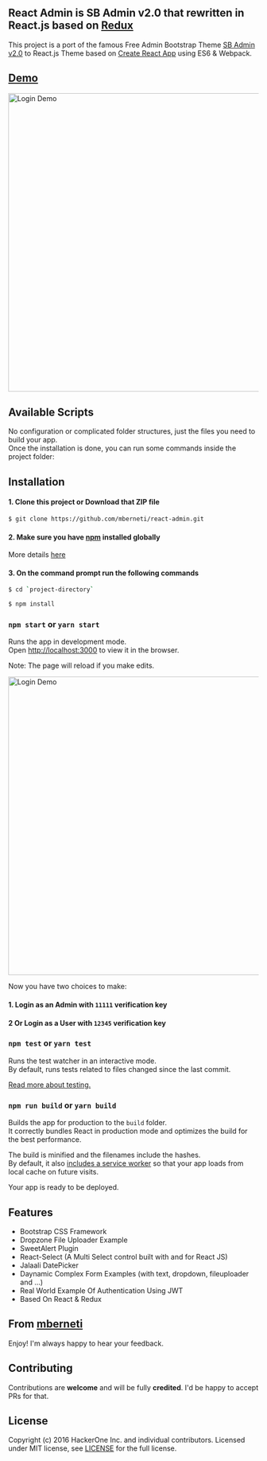 ## React Admin is SB Admin v2.0 that rewritten in React.js based on [Redux](http://redux.js.org)

This project is a port of the famous Free Admin Bootstrap Theme [SB Admin v2.0](http://startbootstrap.com/template-overviews/sb-admin-2/) to React.js Theme based on [Create React App](https://github.com/facebookincubator/create-react-app) using ES6 & Webpack.

## [Demo](https://mberneti.github.io/ReactAdmin/)

<img src='https://mberneti.github.io/ReactAdmin/content/images/DashboardDemo.png' width='600' alt='Login Demo'>

## Available Scripts

No configuration or complicated folder structures, just the files you need to build your app.<br>
Once the installation is done, you can run some commands inside the project folder:

## Installation
#### 1. Clone this project or Download that ZIP file

```sh
$ git clone https://github.com/mberneti/react-admin.git
```

#### 2. Make sure you have [npm](https://www.npmjs.org/) installed globally

More details [here](https://nodejs.org/en/download/)


#### 3. On the command prompt run the following commands

```sh
$ cd `project-directory`
```
```sh
$ npm install
```

### `npm start` or `yarn start`

Runs the app in development mode.<br>
Open [http://localhost:3000](http://localhost:3000) to view it in the browser.

Note: The page will reload if you make edits.<br>

<img src='https://mberneti.github.io/ReactAdmin/content/images/LoginDemo.png' width='600' alt='Login Demo'>

Now you have two choices to make:
#### 1. Login as an Admin with `11111` verification key

#### 2 Or Login as a User with `12345` verification key

### `npm test` or `yarn test`

Runs the test watcher in an interactive mode.<br>
By default, runs tests related to files changed since the last commit.

[Read more about testing.](https://github.com/facebookincubator/create-react-app/blob/master/packages/react-scripts/template/README.md#running-tests)

### `npm run build` or `yarn build`

Builds the app for production to the `build` folder.<br>
It correctly bundles React in production mode and optimizes the build for the best performance.

The build is minified and the filenames include the hashes.<br>
By default, it also [includes a service worker](https://github.com/facebookincubator/create-react-app/blob/master/packages/react-scripts/template/README.md#making-a-progressive-web-app) so that your app loads from local cache on future visits.

Your app is ready to be deployed.

## Features
* Bootstrap CSS Framework
* Dropzone File Uploader Example
* SweetAlert Plugin
* React-Select (A Multi Select control built with and for React JS)
* Jalaali DatePicker 
* Daynamic Complex Form Examples (with text, dropdown, fileuploader and ...)
* Real World Example Of Authentication Using JWT
* Based On React & Redux


## From [mberneti](https://twitter.com/mberneti)
Enjoy!
I'm always happy to hear your feedback.

## Contributing
Contributions are **welcome** and will be fully **credited**.
I'd be happy to accept PRs for that.

## License

Copyright (c) 2016 HackerOne Inc. and individual contributors. Licensed under MIT license, see [LICENSE](LICENSE) for the full license.